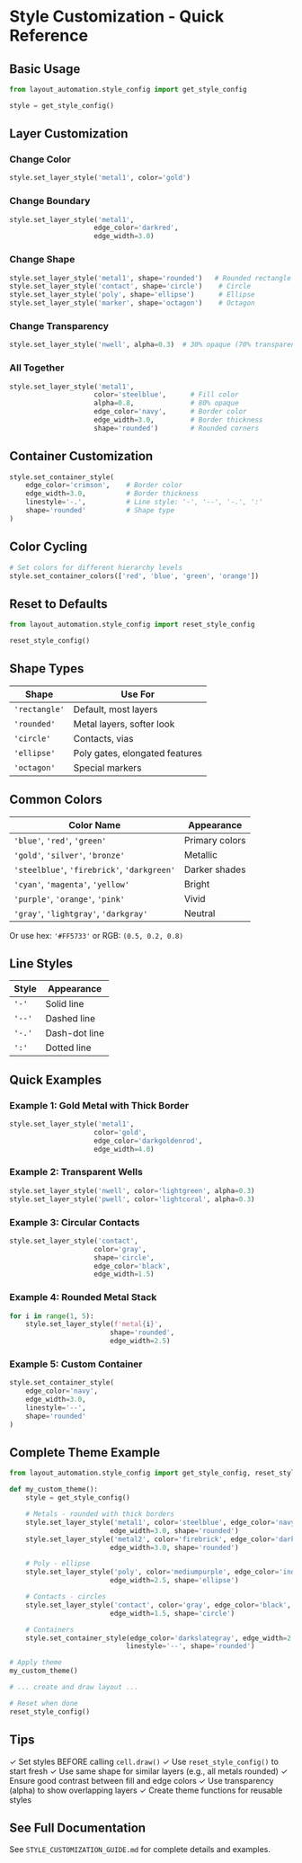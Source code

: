 # Style Customization - Quick Reference

## Basic Usage

```python
from layout_automation.style_config import get_style_config

style = get_style_config()
```

## Layer Customization

### Change Color
```python
style.set_layer_style('metal1', color='gold')
```

### Change Boundary
```python
style.set_layer_style('metal1',
                     edge_color='darkred',
                     edge_width=3.0)
```

### Change Shape
```python
style.set_layer_style('metal1', shape='rounded')   # Rounded rectangle
style.set_layer_style('contact', shape='circle')    # Circle
style.set_layer_style('poly', shape='ellipse')      # Ellipse
style.set_layer_style('marker', shape='octagon')    # Octagon
```

### Change Transparency
```python
style.set_layer_style('nwell', alpha=0.3)  # 30% opaque (70% transparent)
```

### All Together
```python
style.set_layer_style('metal1',
                     color='steelblue',      # Fill color
                     alpha=0.8,              # 80% opaque
                     edge_color='navy',      # Border color
                     edge_width=3.0,         # Border thickness
                     shape='rounded')        # Rounded corners
```

## Container Customization

```python
style.set_container_style(
    edge_color='crimson',    # Border color
    edge_width=3.0,          # Border thickness
    linestyle='-.',          # Line style: '-', '--', '-.', ':'
    shape='rounded'          # Shape type
)
```

## Color Cycling

```python
# Set colors for different hierarchy levels
style.set_container_colors(['red', 'blue', 'green', 'orange'])
```

## Reset to Defaults

```python
from layout_automation.style_config import reset_style_config

reset_style_config()
```

## Shape Types

| Shape | Use For |
|-------|---------|
| `'rectangle'` | Default, most layers |
| `'rounded'` | Metal layers, softer look |
| `'circle'` | Contacts, vias |
| `'ellipse'` | Poly gates, elongated features |
| `'octagon'` | Special markers |

## Common Colors

| Color Name | Appearance |
|------------|------------|
| `'blue'`, `'red'`, `'green'` | Primary colors |
| `'gold'`, `'silver'`, `'bronze'` | Metallic |
| `'steelblue'`, `'firebrick'`, `'darkgreen'` | Darker shades |
| `'cyan'`, `'magenta'`, `'yellow'` | Bright |
| `'purple'`, `'orange'`, `'pink'` | Vivid |
| `'gray'`, `'lightgray'`, `'darkgray'` | Neutral |

Or use hex: `'#FF5733'` or RGB: `(0.5, 0.2, 0.8)`

## Line Styles

| Style | Appearance |
|-------|------------|
| `'-'` | Solid line |
| `'--'` | Dashed line |
| `'-.'` | Dash-dot line |
| `':'` | Dotted line |

## Quick Examples

### Example 1: Gold Metal with Thick Border
```python
style.set_layer_style('metal1',
                     color='gold',
                     edge_color='darkgoldenrod',
                     edge_width=4.0)
```

### Example 2: Transparent Wells
```python
style.set_layer_style('nwell', color='lightgreen', alpha=0.3)
style.set_layer_style('pwell', color='lightcoral', alpha=0.3)
```

### Example 3: Circular Contacts
```python
style.set_layer_style('contact',
                     color='gray',
                     shape='circle',
                     edge_color='black',
                     edge_width=1.5)
```

### Example 4: Rounded Metal Stack
```python
for i in range(1, 5):
    style.set_layer_style(f'metal{i}',
                         shape='rounded',
                         edge_width=2.5)
```

### Example 5: Custom Container
```python
style.set_container_style(
    edge_color='navy',
    edge_width=3.0,
    linestyle='--',
    shape='rounded'
)
```

## Complete Theme Example

```python
from layout_automation.style_config import get_style_config, reset_style_config

def my_custom_theme():
    style = get_style_config()

    # Metals - rounded with thick borders
    style.set_layer_style('metal1', color='steelblue', edge_color='navy',
                         edge_width=3.0, shape='rounded')
    style.set_layer_style('metal2', color='firebrick', edge_color='darkred',
                         edge_width=3.0, shape='rounded')

    # Poly - ellipse
    style.set_layer_style('poly', color='mediumpurple', edge_color='indigo',
                         edge_width=2.5, shape='ellipse')

    # Contacts - circles
    style.set_layer_style('contact', color='gray', edge_color='black',
                         edge_width=1.5, shape='circle')

    # Containers
    style.set_container_style(edge_color='darkslategray', edge_width=2.0,
                             linestyle='--', shape='rounded')

# Apply theme
my_custom_theme()

# ... create and draw layout ...

# Reset when done
reset_style_config()
```

## Tips

✓ Set styles BEFORE calling `cell.draw()`
✓ Use `reset_style_config()` to start fresh
✓ Use same shape for similar layers (e.g., all metals rounded)
✓ Ensure good contrast between fill and edge colors
✓ Use transparency (alpha) to show overlapping layers
✓ Create theme functions for reusable styles

## See Full Documentation

See `STYLE_CUSTOMIZATION_GUIDE.md` for complete details and examples.
